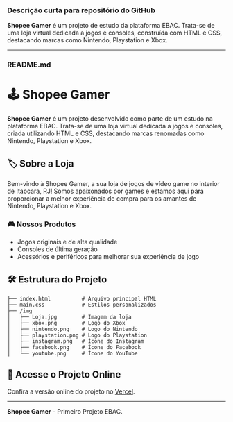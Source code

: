 ### Descrição curta para repositório do GitHub

**Shopee Gamer** é um projeto de estudo da plataforma EBAC. Trata-se de uma loja virtual dedicada a jogos e consoles, construída com HTML e CSS, destacando marcas como Nintendo, Playstation e Xbox.

---

### README.md

# 🕹️ Shopee Gamer

**Shopee Gamer** é um projeto desenvolvido como parte de um estudo na plataforma EBAC. Trata-se de uma loja virtual dedicada a jogos e consoles, criada utilizando HTML e CSS, destacando marcas renomadas como Nintendo, Playstation e Xbox.

## 🏷️ Sobre a Loja

Bem-vindo à Shopee Gamer, a sua loja de jogos de vídeo game no interior de Itaocara, RJ! Somos apaixonados por games e estamos aqui para proporcionar a melhor experiência de compra para os amantes de Nintendo, Playstation e Xbox.

### 🎮 Nossos Produtos

- Jogos originais e de alta qualidade
- Consoles de última geração
- Acessórios e periféricos para melhorar sua experiência de jogo

## 🛠️ Estrutura do Projeto

```
├── index.html          # Arquivo principal HTML
├── main.css            # Estilos personalizados
├── /img
│   ├── Loja.jpg        # Imagem da loja
│   ├── xbox.png        # Logo do Xbox
│   ├── nintendo.png    # Logo do Nintendo
│   ├── playstation.png # Logo do Playstation
│   ├── instagram.png   # Ícone do Instagram
│   ├── facebook.png    # Ícone do Facebook
│   └── youtube.png     # Ícone do YouTube
```

## 🔗 Acesse o Projeto Online

Confira a versão online do projeto no [Vercel](https://shopeegames.vercel.app).

---

**Shopee Gamer** - Primeiro Projeto EBAC. 
